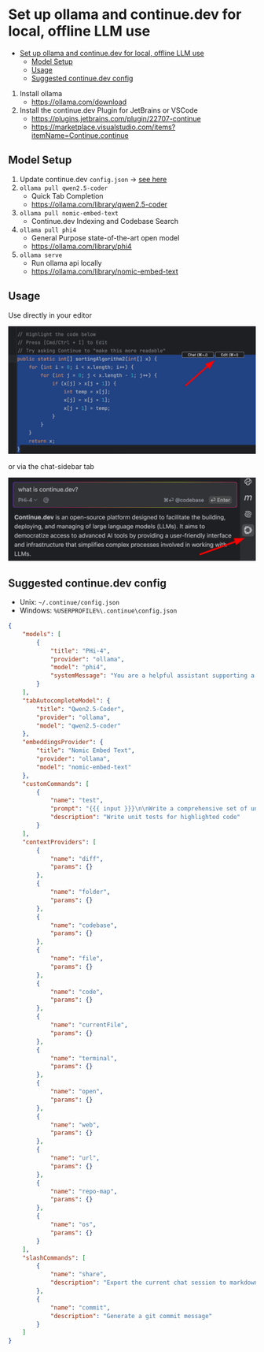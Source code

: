 # Set up ollama and continue.dev for local, offline LLM use

<!-- TOC -->

* [Set up ollama and continue.dev for local, offline LLM use](#set-up-ollama-and-continuedev-for-local-offline-llm-use)
    * [Model Setup](#model-setup)
    * [Usage](#usage)
    * [Suggested continue.dev config](#suggested-continuedev-config)

<!-- TOC -->

1. Install ollama
    - https://ollama.com/download
2. Install the continue.dev Plugin for JetBrains or VSCode
    - https://plugins.jetbrains.com/plugin/22707-continue
    - https://marketplace.visualstudio.com/items?itemName=Continue.continue

## Model Setup

1. Update continue.dev `config.json` -> [see here](#suggested-continuedev-config)
2. `ollama pull qwen2.5-coder`
    - Quick Tab Completion
    - https://ollama.com/library/qwen2.5-coder
3. `ollama pull nomic-embed-text`
    - Continue.dev Indexing and Codebase Search
4. `ollama pull phi4`
    - General Purpose state-of-the-art open model
    - https://ollama.com/library/phi4
5. `ollama serve`
    - Run ollama api locally
    - https://ollama.com/library/nomic-embed-text

## Usage

Use directly in your editor

![continue-in-editor.png](assets/continue-in-editor.png)

or via the chat-sidebar tab

![continue-chat-sidebar.png](assets/continue-chat-sidebar.png)

## Suggested continue.dev config

- Unix: `~/.continue/config.json`
- Windows: `%USERPROFILE%\.continue\config.json`

```json title="~/.continue/config.json"
{
    "models": [
        {
            "title": "PHi-4",
            "provider": "ollama",
            "model": "phi4",
            "systemMessage": "You are a helpful assistant supporting a software developer. Your tasks may involve explaining technical concepts, assisting with code, offering best practices, and solving programming-related issues across various languages and frameworks. Always provide clear, concise, and accurate answers. Always respond in English."
        }
    ],
    "tabAutocompleteModel": {
        "title": "Qwen2.5-Coder",
        "provider": "ollama",
        "model": "qwen2.5-coder"
    },
    "embeddingsProvider": {
        "title": "Nomic Embed Text",
        "provider": "ollama",
        "model": "nomic-embed-text"
    },
    "customCommands": [
        {
            "name": "test",
            "prompt": "{{{ input }}}\n\nWrite a comprehensive set of unit tests for the selected code. It should setup, run tests that check for correctness including important edge cases, and teardown. Ensure that the tests are complete and sophisticated. Give the tests just as chat output, don't edit any file.",
            "description": "Write unit tests for highlighted code"
        }
    ],
    "contextProviders": [
        {
            "name": "diff",
            "params": {}
        },
        {
            "name": "folder",
            "params": {}
        },
        {
            "name": "codebase",
            "params": {}
        },
        {
            "name": "file",
            "params": {}
        },
        {
            "name": "code",
            "params": {}
        },
        {
            "name": "currentFile",
            "params": {}
        },
        {
            "name": "terminal",
            "params": {}
        },
        {
            "name": "open",
            "params": {}
        },
        {
            "name": "web",
            "params": {}
        },
        {
            "name": "url",
            "params": {}
        },
        {
            "name": "repo-map",
            "params": {}
        },
        {
            "name": "os",
            "params": {}
        }
    ],
    "slashCommands": [
        {
            "name": "share",
            "description": "Export the current chat session to markdown"
        },
        {
            "name": "commit",
            "description": "Generate a git commit message"
        }
    ]
}
```

